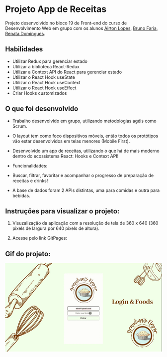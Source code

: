 # Projeto App de Receitas
Projeto desenvolvido no bloco 19 de Front-end do curso de Desenvolvimento Web em grupo com os alunos [Airton Lopes](https://github.com/AirtonL), [Bruno Faria](https://github.com/brunofaria2356), [Renata Domingues](https://github.com/renatadomingues).


## Habilidades

- Utilizar Redux para gerenciar estado
- Utilizar a biblioteca React-Redux
- Utilizar a Context API do React para gerenciar estado
- Utilizar o React Hook useState
- Utilizar o React Hook useContext
- Utilizar o React Hook useEffect
- Criar Hooks customizados


## O que foi desenvolvido

- Trabalho desenvolvido em grupo, utilizando metodologias agéis como Scrum.

- O layout tem como foco dispositivos móveis, então todos os protótipos vão estar desenvolvidos em telas menores (Mobile First).

- Desenvolvido um app de receitas, utilizando o que há de mais moderno dentro do ecossistema React: Hooks e Context API!

* Funcionalidades:
- Buscar, filtrar, favoritar e acompanhar o progresso de preparação de receitas e drinks!

- A base de dados foram 2 APIs distintas, uma para comidas e outra para bebidas.


## Instruções para visualizar o projeto:

1. Visuzalização da aplicação com a resolução de tela de 360 x 640 (360 pixels de largura por 640 pixels de altura).

2. Acesse pelo link GitPages: 

## Gif do projeto:
<p align="center">
  <img  src="https://github.com/marianasaraiva/trybe-project-app-recipe/blob/main/App_Recipe.gif" alt="App Recipes Gif"/>
</p>
